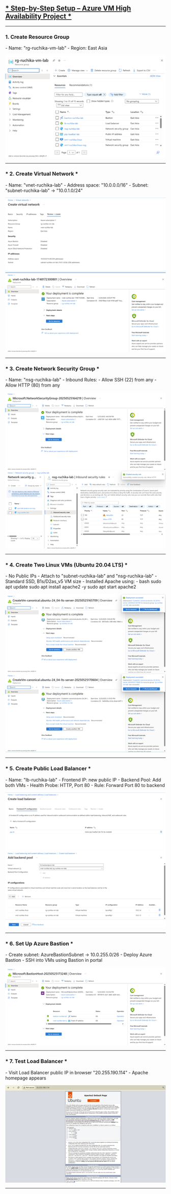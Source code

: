 <h2><u>* Step-by-Step Setup – Azure VM High Availability Project * </u></h2>

---

<h3>1. Create Resource Group </h3>
- Name: "rg-ruchika-vm-lab"
- Region: East Asia

![Resource Group Creation](./screenshots/resourcegroup.png)

---

<h3>* 2. Create Virtual Network *</h3>
- Name: "vnet-ruchika-lab"
- Address space: "10.0.0.0/16"
- Subnet: "subnet-ruchika-lab" → "10.0.1.0/24"

![Virtual Network Creation](./screenshots/virtualnetwork.png)
![Virtual Network Creation](./screenshots/virtualnetwork-1.png)

---

<h3>* 3. Create Network Security Group *</h3>
- Name: "nsg-ruchika-lab"
- Inbound Rules:
  - Allow SSH (22) from any
  - Allow HTTP (80) from any

![Network Security Group Creation](./screenshots/NSG.png)
![Network Security Group Creation](./screenshots/NSG-rules.png)

---

<h3>* 4. Create Two Linux VMs (Ubuntu 20.04 LTS) *</h3>
- No Public IPs
- Attach to "subnet-ruchika-lab" and "nsg-ruchika-lab"
- Standard SSD, B1s/D2as_v5 VM size
- Installed Apache using:
- bash
sudo apt update
sudo apt install apache2 -y
sudo apt start apache2

![Virtual Machine 1 Creation](./screenshots/virtualmachine1.png)
![Virtual Machine 2 Creation](./screenshots/virtualmachine2.png)

---

<h3>* 5. Create Public Load Balancer *</h3>
- Name: "lb-ruchika-lab"
- Frontend IP: new public IP
- Backend Pool: Add both VMs
- Health Probe: HTTP, Port 80
- Rule: Forward Port 80 to backend

![Public Load Balancer Creation](./screenshots/publicLB.png)
![Public Load Balancer Creation](./screenshots/backendpool-LB.png)

---

<h3>* 6. Set Up Azure Bastion *</h3>
- Create subnet: AzureBastionSubnet → 10.0.255.0/26
- Deploy Azure Bastion
- SSH into VMs using Bastion in portal

![Bastion Host Creation](./screenshots/bastion.png)

---

<h3>* 7. Test Load Balancer *</h3>
- Visit Load Balancer public IP in browser "20.255.190.114"
- Apache homepage appears

![Apache webpage](./screenshots/apachewebpage.png)

---
